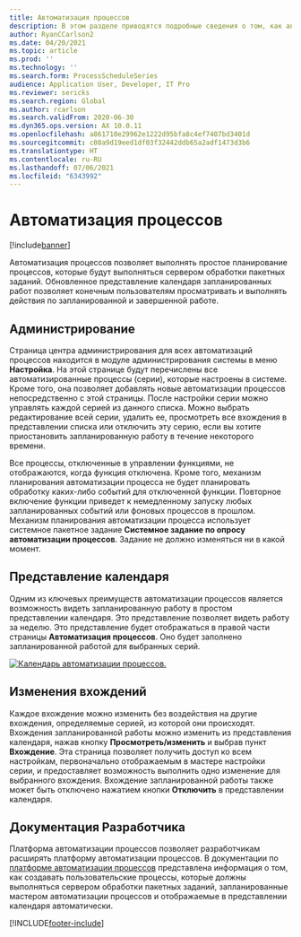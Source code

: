 ```yaml
---
title: Автоматизация процессов
description: В этом разделе приводятся подробные сведения о том, как автоматизация процессов позволяет выполнять простое планирование процессов, которые будут выполняться сервером обработки пакетных заданий.
author: RyanCCarlson2
ms.date: 04/20/2021
ms.topic: article
ms.prod: ''
ms.technology: ''
ms.search.form: ProcessScheduleSeries
audience: Application User, Developer, IT Pro
ms.reviewer: sericks
ms.search.region: Global
ms.author: rcarlson
ms.search.validFrom: 2020-06-30
ms.dyn365.ops.version: AX 10.0.11
ms.openlocfilehash: a861710e29962e1222d95bfa8c4ef7407bd3401d
ms.sourcegitcommit: c08a9d19eed1df03f32442ddb65a2adf1473d3b6
ms.translationtype: HT
ms.contentlocale: ru-RU
ms.lasthandoff: 07/06/2021
ms.locfileid: "6343992"
---
```

# <a name="process-automation"></a>Автоматизация процессов

[!include[banner](../includes/banner.md)]

Автоматизация процессов позволяет выполнять простое планирование процессов, которые будут выполняться сервером обработки пакетных заданий. Обновленное представление календаря запланированных работ позволяет конечным пользователям просматривать и выполнять действия по запланированной и завершенной работе.

## <a name="administration"></a>Администрирование

Страница центра администрирования для всех автоматизаций процессов находится в модуле администрирования системы в меню **Настройка**. На этой странице будут перечислены все автоматизированные процессы (серии), которые настроены в системе. Кроме того, она позволяет добавлять новые автоматизации процессов непосредственно с этой страницы. После настройки серии можно управлять каждой серией из данного списка. Можно выбрать редактирование всей серии, удалить ее, просмотреть все вхождения в представлении списка или отключить эту серию, если вы хотите приостановить запланированную работу в течение некоторого времени. 

Все процессы, отключенные в управлении функциями, не отображаются, когда функция отключена. Кроме того, механизм планирования автоматизации процесса не будет планировать обработку каких-либо событий для отключенной функции. Повторное включение функции приведет к немедленному запуску любых запланированных событий или фоновых процессов в прошлом. Механизм планирования автоматизации процесса использует системное пакетное задание **Системное задание по опросу автоматизации процессов**. Задание не должно изменяться ни в какой момент. 

## <a name="calendar-view"></a>Представление календаря

Одним из ключевых преимуществ автоматизации процессов является возможность видеть запланированную работу в простом представлении календаря.  Это представление позволяет видеть работу за неделю. Это представление будет отображаться в правой части страницы **Автоматизация процессов**. Оно будет заполнено запланированной работой для выбранных серий. 

[![Календарь автоматизации процессов.](./media/CalendarView2.png)](./media/CalendarView2.png)

## <a name="occurrence-changes"></a>Изменения вхождений

Каждое вхождение можно изменить без воздействия на другие вхождения, определяемые серией, из которой они происходят. Вхождения запланированной работы можно изменить из представления календаря, нажав кнопку **Просмотреть/изменить** и выбрав пункт **Вхождение**. Эта страница позволяет получить доступ ко всем настройкам, первоначально отображаемым в мастере настройки серии, и предоставляет возможность выполнить одно изменение для выбранного вхождения. Вхождение запланированной работы также может быть отключено нажатием кнопки **Отключить** в представлении календаря.

## <a name="developer-documentation"></a>Документация Разработчика

Платформа автоматизации процессов позволяет разработчикам расширять платформу автоматизации процессов. В документации по [платформе автоматизации процессов](../process-automation/process-automation-framework.md) представлена информация о том, как создавать пользовательские процессы, которые должны выполняться сервером обработки пакетных заданий, запланированные мастером автоматизации процессов и отображаемые в представлении календаря автоматически.


[!INCLUDE[footer-include](../../../includes/footer-banner.md)]
